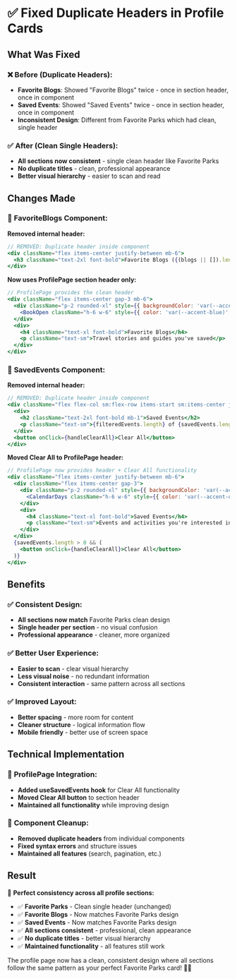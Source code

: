 # ✅ Fixed Duplicate Headers in Profile Cards

## What Was Fixed

### ❌ **Before (Duplicate Headers):**
- **Favorite Blogs**: Showed "Favorite Blogs" twice - once in section header, once in component
- **Saved Events**: Showed "Saved Events" twice - once in section header, once in component  
- **Inconsistent Design**: Different from Favorite Parks which had clean, single header

### ✅ **After (Clean Single Headers):**
- **All sections now consistent** - single clean header like Favorite Parks
- **No duplicate titles** - clean, professional appearance
- **Better visual hierarchy** - easier to scan and read

## Changes Made

### 🎨 **FavoriteBlogs Component:**
**Removed internal header:**
```jsx
// REMOVED: Duplicate header inside component
<div className="flex items-center justify-between mb-6">
  <h3 className="text-2xl font-bold">Favorite Blogs ({(blogs || []).length})</h3>
</div>
```

**Now uses ProfilePage section header only:**
```jsx
// ProfilePage provides the clean header
<div className="flex items-center gap-3 mb-6">
  <div className="p-2 rounded-xl" style={{ backgroundColor: 'var(--accent-blue)', opacity: 0.1 }}>
    <BookOpen className="h-6 w-6" style={{ color: 'var(--accent-blue)' }} />
  </div>
  <div>
    <h4 className="text-xl font-bold">Favorite Blogs</h4>
    <p className="text-sm">Travel stories and guides you've saved</p>
  </div>
</div>
```

### 🎨 **SavedEvents Component:**
**Removed internal header:**
```jsx
// REMOVED: Duplicate header inside component
<div className="flex flex-col sm:flex-row items-start sm:items-center justify-between gap-4 mb-6">
  <div>
    <h2 className="text-2xl font-bold mb-1">Saved Events</h2>
    <p className="text-sm">{filteredEvents.length} of {savedEvents.length} saved events</p>
  </div>
  <button onClick={handleClearAll}>Clear All</button>
</div>
```

**Moved Clear All to ProfilePage header:**
```jsx
// ProfilePage now provides header + Clear All functionality
<div className="flex items-center justify-between mb-6">
  <div className="flex items-center gap-3">
    <div className="p-2 rounded-xl" style={{ backgroundColor: 'var(--accent-orange)', opacity: 0.1 }}>
      <CalendarDays className="h-6 w-6" style={{ color: 'var(--accent-orange)' }} />
    </div>
    <div>
      <h4 className="text-xl font-bold">Saved Events</h4>
      <p className="text-sm">Events and activities you're interested in</p>
    </div>
  </div>
  {savedEvents.length > 0 && (
    <button onClick={handleClearAll}>Clear All</button>
  )}
</div>
```

## Benefits

### ✅ **Consistent Design:**
- **All sections now match** Favorite Parks clean design
- **Single header per section** - no visual confusion
- **Professional appearance** - cleaner, more organized

### ✅ **Better User Experience:**
- **Easier to scan** - clear visual hierarchy
- **Less visual noise** - no redundant information
- **Consistent interaction** - same pattern across all sections

### ✅ **Improved Layout:**
- **Better spacing** - more room for content
- **Cleaner structure** - logical information flow
- **Mobile friendly** - better use of screen space

## Technical Implementation

### 🔧 **ProfilePage Integration:**
- **Added useSavedEvents hook** for Clear All functionality
- **Moved Clear All button** to section header
- **Maintained all functionality** while improving design

### 🎨 **Component Cleanup:**
- **Removed duplicate headers** from individual components
- **Fixed syntax errors** and structure issues
- **Maintained all features** (search, pagination, etc.)

## Result

🎉 **Perfect consistency across all profile sections:**

- ✅ **Favorite Parks** - Clean single header (unchanged)
- ✅ **Favorite Blogs** - Now matches Favorite Parks design
- ✅ **Saved Events** - Now matches Favorite Parks design
- ✅ **All sections consistent** - professional, clean appearance
- ✅ **No duplicate titles** - better visual hierarchy
- ✅ **Maintained functionality** - all features still work

The profile page now has a clean, consistent design where all sections follow the same pattern as your perfect Favorite Parks card! 🎨✨
